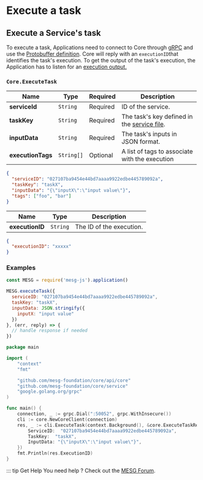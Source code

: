 # Execute a task

## Execute a Service's task

To execute a task, Applications need to connect to Core through [gRPC](https://grpc.io/) and use the [Protobuffer definition](https://github.com/mesg-foundation/core/blob/master/protobuf/coreapi/api.proto). Core will reply with an `executionID`that identifies the task's execution. To get the output of the task's execution, the Application has to listen for an [execution output.](execute-a-task.md#listen-for-execution-outputs)

<tabs>
<tab title="Request" vp-markdown>

### `Core.ExecuteTask`

| **Name** | **Type** | **Required** | **Description** |
| --- | --- | --- | --- |
| **serviceId** | `String` | Required | ID of the service. |
| **taskKey** | `String` | Required | The task's key defined in the [service file](/guide/service/service-file.md). |
| **inputData** | `String` | Required | The task's inputs in JSON format. |
| **executionTags** | `String[]` | Optional | A list of tags to associate with the execution |

```json
{
  "serviceID": "027107ba9454e44bd7aaaa9922edbe445789092a",
  "taskKey": "taskX",
  "inputData": "{\"inputX\":\"input value\"}",
  "tags": ["foo", "bar"]
}
```

</tab>

<tab title="Reply" vp-markdown>

| **Name** | **Type** | **Description** |
| --- | --- | --- |
| **executionID** | `String` | The ID of the execution. |

```json
{
  "executionID": "xxxxx"
}
```

</tab>
</tabs>

### Examples

<tabs>
<tab title="Node" vp-markdown>

```javascript
const MESG = require('mesg-js').application()

MESG.executeTask({
  serviceID: "027107ba9454e44bd7aaaa9922edbe445789092a",
  taskKey: "taskX",
  inputData: JSON.stringify({
    inputX: "input value"
  })
}, (err, reply) => {
  // handle response if needed
})
```

</tab>

<tab title="Go" vp-markdown>

```go
package main

import (
    "context"
    "fmt"

    "github.com/mesg-foundation/core/api/core"
    "github.com/mesg-foundation/core/service"
    "google.golang.org/grpc"
)

func main() {
    connection, _ := grpc.Dial(":50052", grpc.WithInsecure())
    cli := core.NewCoreClient(connection)
    res, _ := cli.ExecuteTask(context.Background(), &core.ExecuteTaskRequest{
        ServiceID:  "027107ba9454e44bd7aaaa9922edbe445789092a",
        TaskKey:  "taskX",
        InputData: "{\"inputX\":\"input value\"}",
    })
    fmt.Println(res.ExecutionID)
}
```

</tab>
</tabs>

::: tip Get Help
You need help ? Check out the <a href="https://forum.mesg.com" target="_blank">MESG Forum</a>.
